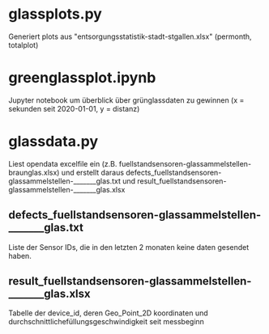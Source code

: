 # glassplots.py
Generiert plots aus "entsorgungsstatistik-stadt-stgallen.xlsx" (permonth, totalplot)

# greenglassplot.ipynb
Jupyter notebook um überblick über grünglassdaten zu gewinnen (x = sekunden seit 2020-01-01, y = distanz)

# glassdata.py
Liest opendata excelfile ein (z.B. fuellstandsensoren-glassammelstellen-braunglas.xlsx) und erstellt daraus 
defects_fuellstandsensoren-glassammelstellen-_______glas.txt und
result_fuellstandsensoren-glassammelstellen-_______glas.xlsx 

## defects_fuellstandsensoren-glassammelstellen-_______glas.txt 
Liste der Sensor IDs, die in den letzten 2 monaten keine daten gesendet haben.

## result_fuellstandsensoren-glassammelstellen-_______glas.xlsx 
Tabelle der device_id, deren Geo_Point_2D koordinaten und durchschnittlichefüllungsgeschwindigkeit seit messbeginn